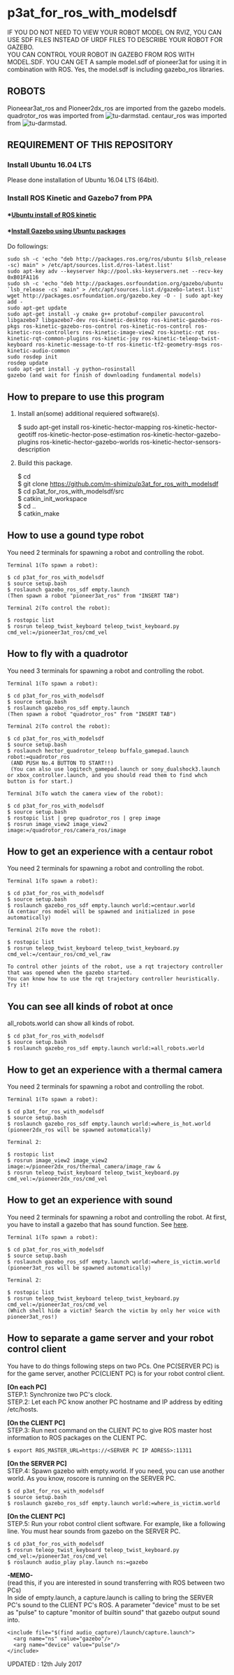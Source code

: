 # p3at\_for\_ros\_with\_modelsdf
IF YOU DO NOT NEED TO VIEW YOUR ROBOT MODEL ON RVIZ, YOU CAN USE SDF FILES INSTEAD OF URDF FILES TO DESCRIBE YOUR ROBOT FOR GAZEBO.  
YOU CAN CONTROL YOUR ROBOT IN GAZEBO FROM ROS WITH MODEL.SDF.
YOU CAN GET 
A sample model.sdf of pioneer3at for using it in combination with ROS.
Yes, the model.sdf is including gazebo\_ros libraries.

## ROBOTS
Pioneear3at\_ros and Pioneer2dx\_ros are imported from the gazebo models.  
quadrotor\_ros was imported from ![tu-darmstad](https://github.com/tu-darmstadt-ros-pkg/hector_quadrotor).
centaur\_ros was imported from ![tu-darmstad](https://github.com/tu-darmstadt-ros-pkg/centaur_robot_tutorial).

## REQUIREMENT OF THIS REPOSITORY
### Install Ubuntu 16.04 LTS
Please done installation of Ubuntu 16.04 LTS (64bit).

### Install ROS Kinetic and Gazebo7 from PPA
#### *[Ubuntu install of ROS kinetic](http://wiki.ros.org/kinetic/Installation/Ubuntu)
#### *[Install Gazebo using Ubuntu packages](http://gazebosim.org/tutorials?tut=install_ubuntu&ver=7.0&cat=install)  
Do followings:

    sudo sh -c 'echo "deb http://packages.ros.org/ros/ubuntu $(lsb_release -sc) main" > /etc/apt/sources.list.d/ros-latest.list'  
    sudo apt-key adv --keyserver hkp://pool.sks-keyservers.net --recv-key 0xB01FA116  
    sudo sh -c 'echo "deb http://packages.osrfoundation.org/gazebo/ubuntu `lsb_release -cs` main" > /etc/apt/sources.list.d/gazebo-latest.list'  
    wget http://packages.osrfoundation.org/gazebo.key -O - | sudo apt-key add -  
    sudo apt-get update  
    sudo apt-get install -y cmake g++ protobuf-compiler pavucontrol libgazebo7 libgazebo7-dev ros-kinetic-desktop ros-kinetic-gazebo-ros-pkgs ros-kinetic-gazebo-ros-control ros-kinetic-ros-control ros-kinetic-ros-controllers ros-kinetic-image-view2 ros-kinetic-rqt ros-kinetic-rqt-common-plugins ros-kinetic-joy ros-kinetic-teleop-twist-keyboard ros-kinetic-message-to-tf ros-kinetic-tf2-geometry-msgs ros-kinetic-audio-common  
    sudo rosdep init  
    rosdep update  
    sudo apt-get install -y python−rosinstall  
    gazebo (and wait for finish of downloading fundamental models)  

## How to prepare to use this program  
1. Install an(some) additional requiered software(s).  

    $ sudo apt-get install ros-kinetic-hector-mapping ros-kinetic-hector-geotiff ros-kinetic-hector-pose-estimation ros-kinetic-hector-gazebo-plugins ros-kinetic-hector-gazebo-worlds ros-kinetic-hector-sensors-description   

2. Build this package.  

    $ cd  
    $ git clone https://github.com/m-shimizu/p3at_for_ros_with_modelsdf  
    $ cd p3at_for_ros_with_modelsdf/src  
    $ catkin_init_workspace  
    $ cd ..  
    $ catkin_make  
    
## How to use a gound type robot    
You need 2 terminals for spawning a robot and controlling the robot.  

    Terminal 1(To spawn a robot):  

    $ cd p3at_for_ros_with_modelsdf  
    $ source setup.bash  
    $ roslaunch gazebo_ros_sdf empty.launch  
    (Then spawn a robot "pioneer3at_ros" from "INSERT TAB")
    
    Terminal 2(To control the robot):  

    $ rostopic list
    $ rosrun teleop_twist_keyboard teleop_twist_keyboard.py cmd_vel:=/pioneer3at_ros/cmd_vel

## How to fly with a quadrotor  
You need 3 terminals for spawning a robot and controlling the robot.  

    Terminal 1(To spawn a robot):  

    $ cd p3at_for_ros_with_modelsdf  
    $ source setup.bash  
    $ roslaunch gazebo_ros_sdf empty.launch  
    (Then spawn a robot "quadrotor_ros" from "INSERT TAB")
    
    Terminal 2(To control the robot):  

    $ cd p3at_for_ros_with_modelsdf  
    $ source setup.bash  
    $ roslaunch hector_quadrotor_teleop buffalo_gamepad.launch robot:=quadrotor_ros  
     (AND PUSH No.4 BUTTON TO START!!)  
     (You can also use logitech_gamepad.launch or sony_dualshock3.launch or xbox_controller.launch, and you should read them to find whch button is for start.)  
    
    Terminal 3(To watch the camera view of the robot):  

    $ cd p3at_for_ros_with_modelsdf  
    $ source setup.bash  
    $ rostopic list | grep quadrotor_ros | grep image
    $ rosrun image_view2 image_view2 image:=/quadrotor_ros/camera_ros/image  
    
## How to get an experience with a centaur robot
You need 2 terminals for spawning a robot and controlling the robot.  

    Terminal 1(To spawn a robot):  

    $ cd p3at_for_ros_with_modelsdf  
    $ source setup.bash  
    $ roslaunch gazebo_ros_sdf empty.launch world:=centaur.world  
    (A centaur_ros model will be spawned and initialized in pose automatically)  
    
    Terminal 2(To move the robot):  

    $ rostopic list  
    $ rosrun teleop_twist_keyboard teleop_twist_keyboard.py cmd_vel:=/centaur_ros/cmd_vel_raw  
    
    To control other joints of the robot, use a rqt trajectory controller that was opened when the gazebo started.  
    You can know how to use the rqt trajectory controller heuristically.  
    Try it!  

## You can see all kinds of robot at once
all_robots.world can show all kinds of robot.

    $ cd p3at_for_ros_with_modelsdf  
    $ source setup.bash  
    $ roslaunch gazebo_ros_sdf empty.launch world:=all_robots.world  


## How to get an experience with a thermal camera  
You need 2 terminals for spawning a robot and controlling the robot.

    Terminal 1(To spawn a robot):  

    $ cd p3at_for_ros_with_modelsdf  
    $ source setup.bash  
    $ roslaunch gazebo_ros_sdf empty.launch world:=where_is_hot.world  
    (pioneer2dx_ros will be spawned automatically)
    
    Terminal 2:  

    $ rostopic list
    $ rosrun image_view2 image_view2 image:=/pioneer2dx_ros/thermal_camera/image_raw &    
    $ rosrun teleop_twist_keyboard teleop_twist_keyboard.py cmd_vel:=/pioneer2dx_ros/cmd_vel

## How to get an experience with sound  
You need 2 terminals for spawning a robot and controlling the robot.
At first, you have to install a gazebo that has sound function. See [here](https://github.com/m-shimizu/p3at_for_ros_with_modelsdf/wiki/Installing_Gazebo7).

    Terminal 1(To spawn a robot):  

    $ cd p3at_for_ros_with_modelsdf  
    $ source setup.bash  
    $ roslaunch gazebo_ros_sdf empty.launch world:=where_is_victim.world  
    (pioneer3at_ros will be spawned automatically)
    
    Terminal 2:  

    $ rostopic list
    $ rosrun teleop_twist_keyboard teleop_twist_keyboard.py cmd_vel:=/pioneer3at_ros/cmd_vel
    (Which shell hide a victim? Search the victim by only her voice with pioneer3at_ros!)

## How to separate a game server and your robot control client
You have to do things following steps on two PCs. One PC(SERVER PC) is for the game server, another PC(CLIENT PC) is for your robot control client.  

__[On each PC]__  
  STEP.1: Synchronize two PC's clock.  
  STEP.2: Let each PC know another PC hostname and IP address by editing /etc/hosts.  

__[On the CLIENT PC]__  
  STEP.3: Run next command on the CLIENT PC to give ROS master host information to ROS packages on the CLIENT PC.  

    $ export ROS_MASTER_URL=https://<SERVER PC IP ADRESS>:11311  

__[On the SERVER PC]__  
  STEP.4: Spawn gazebo with empty.world. If you need, you can use another world. As you know, roscore is running on the SERVER PC.  

    $ cd p3at_for_ros_with_modelsdf  
    $ source setup.bash  
    $ roslaunch gazebo_ros_sdf empty.launch world:=where_is_victim.world  

__[On the CLIENT PC]__  
  STEP.5: Run your robot control client software. For example, like a following line. You must hear sounds from gazebo on the SERVER PC.     

    $ cd p3at_for_ros_with_modelsdf  
    $ rosrun teleop_twist_keyboard teleop_twist_keyboard.py cmd_vel:=/pioneer3at_ros/cmd_vel
    $ roslaunch audio_play play.launch ns:=gazebo  

__-MEMO-__  
(read this, if you are interested in sound transferring with ROS between two PCs)   
In side of empty.launch, a capture.launch is calling to bring the SERVER PC's sound to  the CLIENT PC's ROS. A parameter "device" must to be set as "pulse" to capture "monitor of builtin sound" that gazebo output sound into.  

    <include file="$(find audio_capture)/launch/capture.launch">  
      <arg name="ns" value="gazebo"/>  
      <arg name="device" value="pulse"/>  
    </include>  

UPDATED : 12th July 2017
